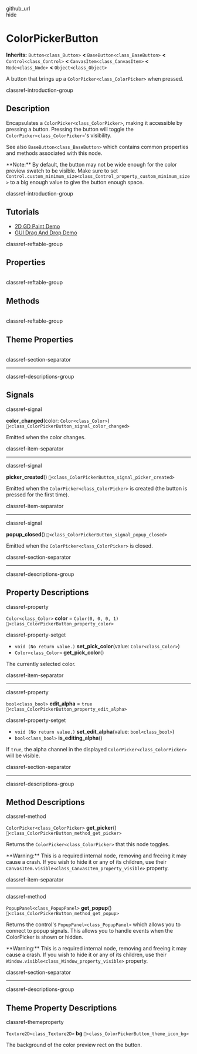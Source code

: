 github\_url  
hide

# ColorPickerButton

**Inherits:** `Button<class_Button>` **&lt;**
`BaseButton<class_BaseButton>` **&lt;** `Control<class_Control>`
**&lt;** `CanvasItem<class_CanvasItem>` **&lt;** `Node<class_Node>`
**&lt;** `Object<class_Object>`

A button that brings up a `ColorPicker<class_ColorPicker>` when pressed.

classref-introduction-group

## Description

Encapsulates a `ColorPicker<class_ColorPicker>`, making it accessible by
pressing a button. Pressing the button will toggle the
`ColorPicker<class_ColorPicker>`'s visibility.

See also `BaseButton<class_BaseButton>` which contains common properties
and methods associated with this node.

\*\*Note:\*\* By default, the button may not be wide enough for the
color preview swatch to be visible. Make sure to set
`Control.custom_minimum_size<class_Control_property_custom_minimum_size>`
to a big enough value to give the button enough space.

classref-introduction-group

## Tutorials

-   [2D GD Paint Demo](https://godotengine.org/asset-library/asset/2768)
-   [GUI Drag And Drop
    Demo](https://godotengine.org/asset-library/asset/2767)

classref-reftable-group

## Properties

<table>
<tbody>
<tr>
</tr>
<tr>
</tr>
<tr>
</tr>
</tbody>
</table>

classref-reftable-group

## Methods

<table>
<tbody>
<tr>
</tr>
<tr>
</tr>
</tbody>
</table>

classref-reftable-group

## Theme Properties

<table>
<tbody>
<tr>
</tr>
</tbody>
</table>

classref-section-separator

------------------------------------------------------------------------

classref-descriptions-group

## Signals

classref-signal

**color\_changed**(color: `Color<class_Color>`)
`🔗<class_ColorPickerButton_signal_color_changed>`

Emitted when the color changes.

classref-item-separator

------------------------------------------------------------------------

classref-signal

**picker\_created**()
`🔗<class_ColorPickerButton_signal_picker_created>`

Emitted when the `ColorPicker<class_ColorPicker>` is created (the button
is pressed for the first time).

classref-item-separator

------------------------------------------------------------------------

classref-signal

**popup\_closed**() `🔗<class_ColorPickerButton_signal_popup_closed>`

Emitted when the `ColorPicker<class_ColorPicker>` is closed.

classref-section-separator

------------------------------------------------------------------------

classref-descriptions-group

## Property Descriptions

classref-property

`Color<class_Color>` **color** = `Color(0, 0, 0, 1)`
`🔗<class_ColorPickerButton_property_color>`

classref-property-setget

-   `void (No return value.)` **set\_pick\_color**(value:
    `Color<class_Color>`)
-   `Color<class_Color>` **get\_pick\_color**()

The currently selected color.

classref-item-separator

------------------------------------------------------------------------

classref-property

`bool<class_bool>` **edit\_alpha** = `true`
`🔗<class_ColorPickerButton_property_edit_alpha>`

classref-property-setget

-   `void (No return value.)` **set\_edit\_alpha**(value:
    `bool<class_bool>`)
-   `bool<class_bool>` **is\_editing\_alpha**()

If `true`, the alpha channel in the displayed
`ColorPicker<class_ColorPicker>` will be visible.

classref-section-separator

------------------------------------------------------------------------

classref-descriptions-group

## Method Descriptions

classref-method

`ColorPicker<class_ColorPicker>` **get\_picker**()
`🔗<class_ColorPickerButton_method_get_picker>`

Returns the `ColorPicker<class_ColorPicker>` that this node toggles.

\*\*Warning:\*\* This is a required internal node, removing and freeing
it may cause a crash. If you wish to hide it or any of its children, use
their `CanvasItem.visible<class_CanvasItem_property_visible>` property.

classref-item-separator

------------------------------------------------------------------------

classref-method

`PopupPanel<class_PopupPanel>` **get\_popup**()
`🔗<class_ColorPickerButton_method_get_popup>`

Returns the control's `PopupPanel<class_PopupPanel>` which allows you to
connect to popup signals. This allows you to handle events when the
ColorPicker is shown or hidden.

\*\*Warning:\*\* This is a required internal node, removing and freeing
it may cause a crash. If you wish to hide it or any of its children, use
their `Window.visible<class_Window_property_visible>` property.

classref-section-separator

------------------------------------------------------------------------

classref-descriptions-group

## Theme Property Descriptions

classref-themeproperty

`Texture2D<class_Texture2D>` **bg**
`🔗<class_ColorPickerButton_theme_icon_bg>`

The background of the color preview rect on the button.
